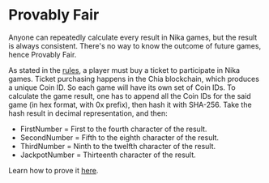 # Provably Fair

Anyone can repeatedly calculate every result in Nika games, but the result is always consistent. There's no way to know the outcome of future games, hence Provably Fair.

As stated in the [rules](/game_rules.html#2-ticket), a player must buy a ticket to participate in Nika games. Ticket purchasing happens in the Chia blockchain, which produces a unique Coin ID. So each game will have its own set of Coin IDs. To calculate the game result, one has to append all the Coin IDs for the said game (in hex format, with 0x prefix), then hash it with SHA-256. Take the hash result in decimal representation, and then:

- FirstNumber = First to the fourth character of the result.
- SecondNumber = Fifth to the eighth character of the result.
- ThirdNumber = Ninth to the twelfth character of the result.
- JackpotNumber = Thirteenth character of the result.

Learn how to prove it [here](/how_to_calculate_game_result.html).